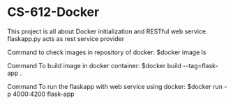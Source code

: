 # CS-612-Docker

This project is all about Docker initialization and RESTful web service.
flaskapp.py acts as rest service provider

Command to check images in repository of docker:
$docker image ls

Command To build image in docker container:
$docker build --tag=flask-app .

Command To run the flaskapp with web service using docker:
$docker run -p 4000:4200 flask-app

